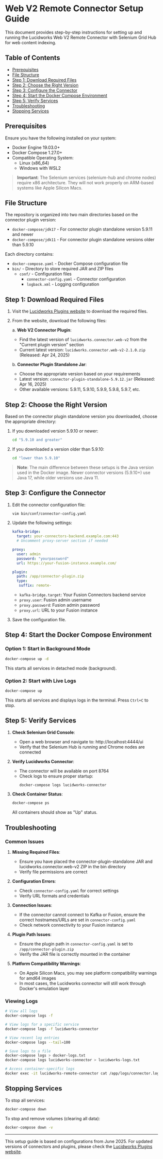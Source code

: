 # Web V2 Remote Connector Setup Guide

This document provides step-by-step instructions for setting up and running the Lucidworks Web V2 Remote Connector with Selenium Grid Hub for web content indexing.

## Table of Contents
- [Prerequisites](#prerequisites)
- [File Structure](#file-structure)
- [Step 1: Download Required Files](#step-1-download-required-files)
- [Step 2: Choose the Right Version](#step-2-choose-the-right-version)
- [Step 3: Configure the Connector](#step-3-configure-the-connector)
- [Step 4: Start the Docker Compose Environment](#step-4-start-the-docker-compose-environment)
- [Step 5: Verify Services](#step-5-verify-services)
- [Troubleshooting](#troubleshooting)
- [Stopping Services](#stopping-services)

## Prerequisites

Ensure you have the following installed on your system:
- Docker Engine 19.03.0+
- Docker Compose 1.27.0+
- Compatible Operating System:
  - Linux (x86_64)
  - Windows with WSL2

> **Important**: The Selenium services (selenium-hub and chrome nodes) require x86 architecture. They will not work properly on ARM-based systems like Apple Silicon Macs.

## File Structure

The repository is organized into two main directories based on the connector plugin version:
- `docker-compose/jdk17` - For connector plugin standalone version 5.9.11 and newer
- `docker-compose/jdk11` - For connector plugin standalone versions older than 5.9.10

Each directory contains:
- `docker-compose.yaml` - Docker Compose configuration file
- `bin/` - Directory to store required JAR and ZIP files
  - `conf/` - Configuration files
    - `connector-config.yaml` - Connector configuration
    - `logback.xml` - Logging configuration

## Step 1: Download Required Files

1. Visit the [Lucidworks Plugins website](https://plugins.lucidworks.com/) to download the required files.

2. From the website, download the following files:

   a. **Web V2 Connector Plugin**:
      - Find the latest version of `lucidworks.connector.web-v2` from the "Current plugin version" section
      - Current latest version: `lucidworks.connector.web-v2-2.1.0.zip` (Released: Apr 24, 2025)

   b. **Connector Plugin Standalone Jar**:
      - Choose the appropriate version based on your requirements
      - Latest version: `connector-plugin-standalone-5.9.12.jar` (Released: Apr 16, 2025)
      - Other available versions: 5.9.11, 5.9.10, 5.9.9, 5.9.8, 5.9.7, etc.

## Step 2: Choose the Right Version

Based on the connector plugin standalone version you downloaded, choose the appropriate directory:

1. If you downloaded version 5.9.10 or newer:
   ```bash
   cd "5.9.10 and greater"
   ```

2. If you downloaded a version older than 5.9.10:
   ```bash
   cd "lower than 5.9.10"
   ```

> **Note**: The main difference between these setups is the Java version used in the Docker image. Newer connector versions (5.9.10+) use Java 17, while older versions use Java 11.

## Step 3: Configure the Connector

1. Edit the connector configuration file:
   ```bash
   vim bin/conf/connector-config.yaml
   ```
   
2. Update the following settings:

   ```yaml
   kafka-bridge:
     target: your-connectors-backend.example.com:443
     # Uncomment proxy-server section if needed
   
   proxy:
     user: admin
     password: "yourpassword"
     url: https://your-fusion-instance.example.com/
   
   plugin:
     path: /app/connector-plugin.zip
     type:
      suffix: remote-
   ```

   - `kafka-bridge.target`: Your Fusion Connectors backend service
   - `proxy.user`: Fusion admin username
   - `proxy.password`: Fusion admin password
   - `proxy.url`: URL to your Fusion instance

3. Save the configuration file.

## Step 4: Start the Docker Compose Environment

### Option 1: Start in Background Mode

```bash
docker-compose up -d
```

This starts all services in detached mode (background).

### Option 2: Start with Live Logs

```bash
docker-compose up
```

This starts all services and displays logs in the terminal. Press `Ctrl+C` to stop.

## Step 5: Verify Services

1. **Check Selenium Grid Console**:
   - Open a web browser and navigate to: http://localhost:4444/ui
   - Verify that the Selenium Hub is running and Chrome nodes are connected

2. **Verify Lucidworks Connector**:
   - The connector will be available on port 8764
   - Check logs to ensure proper startup:
     ```bash
     docker-compose logs lucidworks-connector
     ```

3. **Check Container Status**:
   ```bash
   docker-compose ps
   ```
   All containers should show as "Up" status.

## Troubleshooting

### Common Issues

1. **Missing Required Files**:
   - Ensure you have placed the connector-plugin-standalone JAR and lucidworks.connector.web-v2 ZIP in the bin directory
   - Verify file permissions are correct

2. **Configuration Errors**:
   - Check `connector-config.yaml` for correct settings
   - Verify URL formats and credentials

3. **Connection Issues**:
   - If the connector cannot connect to Kafka or Fusion, ensure the correct hostnames/URLs are set in `connector-config.yaml`
   - Check network connectivity to your Fusion instance

4. **Plugin Path Issues**:
   - Ensure the plugin path in `connector-config.yaml` is set to `/app/connector-plugin.zip`
   - Verify the JAR file is correctly mounted in the container

5. **Platform Compatibility Warnings**:
   - On Apple Silicon Macs, you may see platform compatibility warnings for amd64 images
   - In most cases, the Lucidworks connector will still work through Docker's emulation layer

### Viewing Logs

```bash
# View all logs
docker-compose logs -f

# View logs for a specific service
docker-compose logs -f lucidworks-connector

# View recent log entries
docker-compose logs --tail=100

# Save logs to a file
docker-compose logs > docker-logs.txt
docker-compose logs lucidworks-connector > lucidworks-logs.txt

# Access container-specific logs
docker exec -it lucidworks-remote-connector cat /app/logs/connector.log
```

## Stopping Services

To stop all services:
```bash
docker-compose down
```

To stop and remove volumes (clearing all data):
```bash
docker-compose down -v
```

---

This setup guide is based on configurations from June 2025. For updated versions of connectors and plugins, please check the [Lucidworks Plugins website](https://plugins.lucidworks.com/).
